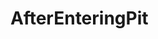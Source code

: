 # AfterEnteringPit
<div style='display: none'>
    # 深圳市点购电子商务控股股份有限公司 真实坑人解刨
    
    # 当前进度：正在等待11月份法院开庭。。。
    
    ## 是谁坑了我？
    ## 深圳市点购电子商务控股股份有限公司
    
    ## 怎么坑的我？
    - 2019年9月16日至2019年9月18日休了婚假，在次月发放2019年9月工资的时候被扣了￥2482.76元
    - 2019年12月2日至2019年12月16日休陪产假，在次月发放的2019年12月工资的时候被扣了￥9103.45元
    - 2010年1月8号违法解除劳动合同没有任何赔偿
    
    ## 事情的经过是怎样的？
    - 2019年9月16日至2019年9月18日本人拿着结婚证复印件按照公司规定提了休婚假的申请（见钉钉截图），
    婚假申请批了下来。但是在次月发放2019年9月工资时，我发现在工资条中有个考勤扣款￥2482.76元。
    随我我找到人事问了扣工资的依据。人事那边说是按《员工手册》休婚假享受基本工资待遇（￥2200）
    发放的婚假3天工资。但是后来我查阅资料后发现《员工手册》中关于婚假的工资发放应该是全额发放。
    随后我找公司进行协商，公司协商结果是用我的加班调休去顶我休婚假公司所扣的工资。这样的协商结果我当然是不同意。
    于是我就跟公司人事说我的诉求很简单，要么休婚假所扣的工资补给我，要么再给我3天调休，可是公司那边不同意。
    说什么只能用我的加班调休去顶休婚假公司所扣的工资，真是欺人太甚。当时心里很是憋屈，越想越气，心想还是走法律程序来维权吧。
    
    - 2019年12月2日至2019年12月16日休陪产假，在次月发放的2019年12月工资的时候被扣了￥9103.45元
    
    ### 休婚假申请截图：
    -- ![image](https://i.loli.net/2020/10/22/yXQY9avORAJtcUo.jpg)
    
    ### 2019年9月工资条休婚假考勤扣款截图：
    -- ![image](https://i.loli.net/2020/10/22/iSgeZtqyVEoXczQ.jpg)
    
    ### 休陪产假申请截图：
    -- ![image](https://i.loli.net/2020/10/22/uQSswcnbZEmjtK7.jpg)
    
    ### 2019年12月工资条休陪产假考勤扣款截图：
    -- ![image](https://i.loli.net/2020/10/22/xWIcOH3XGMotUbC.jpg)
    
    ## 你最开始找到哪个部门来维权？
    一开始我先找到的是南山劳动监察大队，想协商解决这个问题。劳动监察大队给公司打了电话了解问题，然后来协商解决。
    因为当时我留的电话是找我进公司的那个唐经理，唐经理在接到电话之后找到我。他说：现在公司的制度是这样的，
    你可以把你的婚假撤回来，以后公司制度改了你再重新休就不扣工资了。我一听他这话我就感觉很不靠谱就说：那公司制度不改，
    我不是撤回了就休不了婚假？那肯定不行，我还是之前跟人事说的要么休婚假所扣的工资补给我，要么再给我3天调休。
    如果说这两种同事都不同意那我只能通过法律程序来维护我的合法权益了。他说：你告公司，公司就把你裁了。
    后来劳动监察大队又打电话给了他问协商情况怎么样之类的，他就不高兴了找到我说这个事情已经影响到他的正常工作了。
    你不要让劳动监察大队打电话到我这里。我说，你是我的直接领导，我不留你电话我留谁电话？他说：我不是你的直接领导，
    你的直接领导是小艾（同是做安卓开发的小组长）。我说：他也没有那个权力来处理这个事情啊？他说：那我不管，反正你别留我的电话。
    最后我在钉钉上查到了人事主管戴经理的电话。于是我又打电话给劳动监察大队更改了公司这边的联系人为戴经理。
    后来公司人事又找到我说：关于这个问题的处理还是之前我们协商的那样：用你的加班调休来顶你休婚假扣的工资。
    我说：那肯定不行，我只能走法律程序来维护我的合法权益了，你们就不要怪我了。
    再后来劳动监察大队那边给了我一个调解失败的回执（见回执图）。拿着回执在回家的路上我心想：本来想协商解决的，
    想起公司领导那副怕我连累他的嘴脸，还有公司的霸王协商结果，我真的是接受不了。
    于是我去南山区劳动争议仲裁委员会把我的情况跟律师讲了，并咨询了申请劳动仲裁需要的资料以及流程。
    回去以后我把申请劳动仲裁所需要的资料全部准备好了，决定申请劳动仲裁来维权。
    
    ## 在申请劳动仲裁的时候还顺利么？
    不太顺利。就在劳动监察大队协商失败之后，我准备好所有材料，然后我在钉钉上提交了一个调休申请
    （调休理由：加班调休处理个人事情，调休时间：2019年10月18号15:00-2019年10月18号18:00），没有拒绝，也没有通过。
    我找到唐经理问什么原因没有批调休申请（见钉钉截图）。他说：项目没做完。我说：项目什么时候做完？10天？半个月？一个月？两个月？
    他说：我没办法，人事那边不让批，因为你要告公司，公司就不会批你的假。我当时听到这话：气不打一出来，决定无论怎么样我都会申请劳动仲裁。
    后来这个调休申请他一直不批我就自己撤回了，不然会浪费加班调休。再后来我又在钉钉上提交了加班调休
    （调休理由：是临时有事调休，调休时间：2019年11月7号9:00-2019年11月7号12:00）的时候被唐经理拒绝了(见钉钉截图)。
    拒绝理由是：没上班前事先请假。看了调休请假都不会批了，只能利用迟到去申请劳动仲裁了。就在2019年X月X日早上，
    我带着准备的资料很早就到了南山劳动争议仲裁委员会，等到9点工作人员上班以后我就第一个跑进去拿了号，填了资料申请了劳动仲裁。
    此时此刻心里舒服多了，憋屈了这么久终于开始了维权之路，也顾不了迟到了，扣工资就扣工资，随它去扣吧。
    
    ### 申请劳动仲裁截图：
    -- ![image](https://github.com/Victor2018/AfterEnteringPit/raw/master/images/st_5.jpg)
    
    ### 2019年10月18日申请调休被拒接截图：
    -- ![image](https://i.loli.net/2020/10/22/m29D5EpK7ycLFtW.jpg)
    
    ### 2019年11月7日申请调休被拒接截图：
    -- ![image](https://i.loli.net/2020/10/22/N1Mu6ajEGyq5V4n.jpg)
    
    
    ## 劳动仲裁什么时候开庭？
    一开始南山劳动争议仲裁委员会打电话给我说开庭通知书出来了，我过去拿的那天是2019年11月19日。
    开庭时间是2020年2月24日下午14时30分。后来不是疫情严重了，开庭时间被延期到了2020年5月11日下午 14时30分
    
    ### 2020年2月24日下午14时30分开庭通知书：
    -- ![image](https://github.com/Victor2018/AfterEnteringPit/raw/master/images/st_8.jpg)
    
    ### 延期2020年5月11日下午14时30分开庭通知书：
    -- ![image](https://github.com/Victor2018/AfterEnteringPit/raw/master/images/st_9.jpg)
    
    ## 劳动仲裁开庭的时候你的心情是怎么样的，紧张么？
    开庭那天的前一个晚上我基本没怎么睡，辗转发侧，一想着要开庭就睡不着。毕竟从申请劳动仲裁到开庭这中间等了差不多半年。
    开庭的那天下午我带着证据资料在那里等，看着穿着点购工作服的两个人，一男一女。心里有些紧张，毕竟自己没有经历过劳动仲裁。
    还是有些担心。在开庭之后，仲裁员先是做了庭前协商。但是还是协商失败了，就开庭了。整个过程大概有两个小时。
    
    ## 劳动仲裁结果什么时候出来的？裁决结果是怎样的？
    劳动仲裁的结果是2020年7月出来了的，我是2020年7月6日拿到的裁决书。
    
    ### 劳动仲裁裁决：
    -- ![image](https://i.loli.net/2020/10/22/4Thdfpz2RvXtu5E.jpg)
    
    ## 裁决结果出来了，后来执行了么？
    目前还没有，公司不服仲裁裁决结果的第三条向人民法院起诉了（见下图）。法院那边的开庭通知书我已经拿到了，11月开庭，目前在准备证据材料中。。。
    
    ### 南山法院开庭通知书：
    -- ![image](https://github.com/Victor2018/AfterEnteringPit/raw/master/images/st_11.jpg)

</div>





